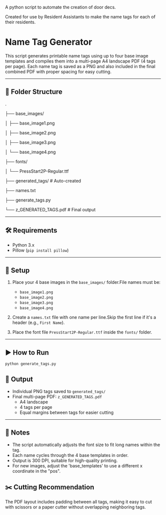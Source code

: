 A python script to automate the creation of door decs. 

Created for use by Resident Assistants to make the name tags for each of their residents.


# Name Tag Generator

This script generates printable name tags using up to four base image templates and compiles them into a multi-page A4 landscape PDF (4 tags per page). Each name tag is saved as a PNG and also included in the final combined PDF with proper spacing for easy cutting.

---

## 📁 Folder Structure


.

├── base_images/

│   ├── base_image1.png

│   ├── base_image2.png

│   ├── base_image3.png

│   └── base_image4.png

├── fonts/

│   └── PressStart2P-Regular.ttf

├── generated_tags/           # Auto-created

├── names.txt

├── generate_tags.py

└── z_GENERATED_TAGS.pdf      # Final output

---
## 🛠 Requirements

- Python 3.x
- Pillow (`pip install pillow`)
---
## 🧾 Setup

1. Place your 4 base images in the `base_images/` folder.File names must be:

   - `base_image1.png`
   - `base_image2.png`
   - `base_image3.png`
   - `base_image4.png`
2. Create a `names.txt` file with one name per line.Skip the first line if it's a header (e.g., `First Name`).
3. Place the font file `PressStart2P-Regular.ttf` inside the `fonts/` folder.

---

## ▶️ How to Run

```bash
python generate_tags.py
```


## 📄 Output

* Individual PNG tags saved to `generated_tags/`
* Final multi-page PDF: `z_GENERATED_TAGS.pdf`
  * A4 landscape
  * 4 tags per page
  * Equal margins between tags for easier cutting

---

## 📝 Notes

* The script automatically adjusts the font size to fit long names within the tag.
* Each name cycles through the 4 base templates in order.
* Output is 300 DPI, suitable for high-quality printing.
* For new images, adjust the 'base_templates' to use a different x coordinate in the "pos".

## ✂️ Cutting Recommendation

The PDF layout includes padding between all tags, making it easy to cut with scissors or a paper cutter without overlapping neighboring tags.

